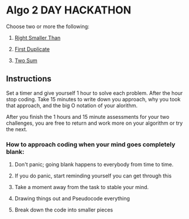 # Algo 2 DAY HACKATHON

Choose two or more the following:

1. [Right Smaller Than](/CHALLENGES/RIGHTSMALLTHAN.md) 

2. [First Duplicate](/CHALLENGES/FIRSTDUPLICATE.md) 

3. [Two Sum](/CHALLENGES/TWOSUM.md) 


## Instructions 
Set a timer and give yourself 1 hour to solve each problem. After the hour stop coding. Take 15 minutes to write down you approach, why you took that approach, and the big O notation of your alorithm.

After you finish the 1 hours and 15 minute assessments for your two challenges, you are free to return and work more on your algorithm or try the next.


### How to approach coding when your mind goes completely blank:

1. Don't panic; going blank happens to everybody from time to time. 

2. If you do panic, start reminding yourself you can get through this

3. Take a moment away from the task to stable your mind.

4. Drawing things out and Pseudocode everything

5. Break down the code into smaller pieces
